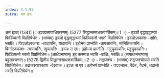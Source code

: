 ```yaml
---
index: 4.1.95
sutra: अत इञ्

---
```

 अत इञ्ञ् (1341) (ःइञ्ञ्प्रत्ययाधिकरणम्) (5277 सिद्धान्तसाधकवार्तिकम्॥ 1 ॥) - इञ्ञौ वृद्धावृद्धाभ्यां फिञ्ञ्फिनौ विप्रतिषेधेन - (भाष्यम्) इञ्ञो वृद्धावृद्धाभ्यां फिञ्ञ्फिनौ भवतो विप्रतिषेधेन। इञ्ञोऽवकाशः -दाक्षिः, प्लाक्षिः। फिञ्ञोऽवकाशः -तादायनिः, यादायनिः। इहोभयं प्राप्नोति -तापसायनिः, सांमितिकायनिः। फिनोऽवकाशः -त्वचायनिः, स्रुचायनिः। इञ्ञः स एव। इहोभयं प्राप्नोति -ग्लुचुकायनिः, म्लुचुकायनिः। फिञ्ञ्फिनौ भवतो विप्रतिषेधेन॥ (आक्षेपभाष्यम्) इह कस्मान्न भवति -दाक्षिः, प्लाक्षिः॥ (समाधानभाष्यम्) बहुलवचनात्॥ (5278 द्वितीयं सिद्धान्तसाधकवार्तिकम्॥ 2 ॥) - तद्राजश्च - (भाष्यम्) तद्राजश्चोञ्ञो भवति विप्रतिषेधेन। तद्राजस्यावकाशः -ऐक्ष्वाकः। इञ्ञः स एव। इहोभयं प्राप्नोति - पाञ्ञ्चालः, वैदेहः, वैदर्भः, तद्राजो भवति विप्रतिषेधेन॥ 
